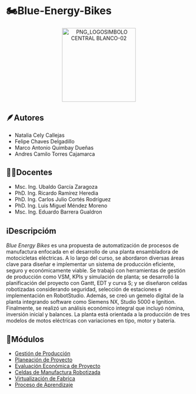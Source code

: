 # 🏍️Blue-Energy-Bikes

<div align='center'> 
<img height="200" alt="PNG_LOGOSIMBOLO CENTRAL BLANCO-02" src="https://github.com/user-attachments/assets/2d573838-3c60-434e-b433-1e3430c8aa80" />
</div>

## 🪶Autores
* Natalia Cely Callejas
* Felipe Chaves Delgadillo
* Marco Antonio Quimbay Dueñas
* Andres Camilo Torres Cajamarca

## 👨‍🏫Docentes
* Msc. Ing. Ubaldo García Zaragoza                    
* PhD. Ing. Ricardo Ramírez Heredia           
* PhD. Ing. Carlos Julio Cortés Rodríguez  
* PhD. Ing. Luis Miguel Méndez Moreno
* Msc. Ing. Eduardo Barrera Gualdron

## ℹ️Descripcióm

_Blue Energy Bikes_ es una propuesta de automatización de procesos de manufactura enfocada en el desarrollo de una planta ensambladora de motocicletas eléctricas. A lo largo del curso, se abordaron diversas áreas clave para diseñar e implementar un sistema de producción eficiente, seguro y económicamente viable. Se trabajó con herramientas de gestión de producción como VSM, KPIs y simulación de planta; se desarrolló la planificación del proyecto con Gantt, EDT y curva S; y se diseñaron celdas robotizadas considerando seguridad, selección de estaciones e implementación en RobotStudio. Además, se creó un gemelo digital de la planta integrando software como Siemens NX, Studio 5000 e Ignition. Finalmente, se realizó un análisis económico integral que incluyó nómina, inversión inicial y balances. La planta está orientada a la producción de tres modelos de motos eléctricas con variaciones en tipo, motor y batería.

## 🔢Módulos

* [Gestión de Producción](Gestion_Produccion)
* [Planeación de Proyecto](Planeacion_Proyecto)
* [Evaluación Económica de Proyecto](Evaluacion_Economica)
* [Celdas de Manufactura Robotizada](Celdas_Robotizada)
* [Virtualización de Fabrica](Virtualizacion_Fabrica)
* [Proceso de Aprendizaje](Proceso_Aprendizaje)


